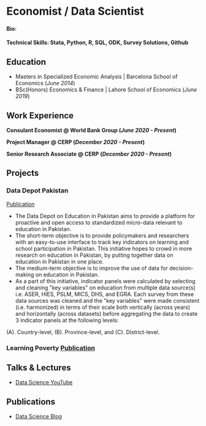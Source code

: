 # Economist / Data Scientist

#### Bio: 
#### Technical Skills: Stata, Python, R, SQL, ODK, Survey Solutions, Github

## Education
- Masters in Specialized Economic Analysis | Barcelona School of Economics (_June 2014_)								       		
- BSc(Honors) Economics & Finance | Lahore School of Economics             (_June 2019_)	 			        		

## Work Experience
**Consulant Economist @ World Bank Group (_June 2020 - Present_)**

**Project Manager @ CERP (_December 2020 - Present_)**

**Senior Research Associate @ CERP (_December 2020 - Present_)**



## Projects
### Data Depot Pakistan
[Publication](https://datacatalog.worldbank.org/search/dataset/0038010/Data-Depot---Pakistan)


- The Data Depot on Education in Pakistan aims to provide a platform for proactive and open access to standardized micro-data relevant to education in Pakistan.
- The short-term objective is to provide policymakers and researchers with an easy-to-use interface to track key indicators on learning and school participation in Pakistan. This initiative hopes to crowd in more research on education in Pakistan, by putting together data on education in Pakistan in one place.
- The medium-term objective is to improve the use of data for decision-making on education in Pakistan.
- As a part of this initiative, indicator panels were calculated by selecting and cleaning "key variables" on education from multiple data source(s) i.e. ASER, HIES, PSLM, MICS, DHS, and EGRA. Each survey from these data sources was cleaned and the "key variables" were made consistent (i.e. harmonized) in terms of their scale both vertically (across years) and horizontally (across datasets) before aggregating the data to create 3 indicator panels at the following levels:

(A). Country-level,
(B). Province-level, and
(C). District-level.

### Learning Poverty [Publication](https://www.worldbank.org/en/topic/education/publication/state-of-global-learning-poverty)


## Talks & Lectures
- [Data Science YouTube]()

## Publications
- [Data Science Blog]()






<!---
This is a comment using GitHub's Markdown extension.
--->









